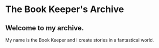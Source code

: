 # The Book Keeper's Archive

## Welcome to my archive. 
My name is the Book Keeper and I create stories in a fantastical world. 
